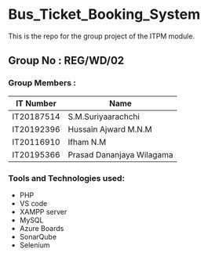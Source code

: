 # Bus_Ticket_Booking_System
This is the repo for the group project of the ITPM module.

## Group No :  REG/WD/02

### Group Members :


| IT Number | Name |
| --------  | -------------- | 
| IT20187514 | S.M.Suriyaarachchi |
| IT20192396 | Hussain Ajward M.N.M |
| IT20116910 | Ifham N.M |
| IT20195366 | Prasad Dananjaya Wilagama |

### Tools and Technologies used: 
- PHP
- VS code
- XAMPP server
- MySQL
- Azure Boards
- SonarQube
- Selenium
